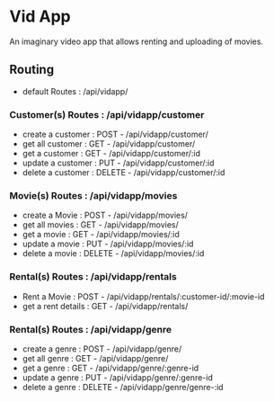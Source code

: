 # Vid App
An imaginary video app that allows renting and uploading of movies.
## Routing
* default Routes : /api/vidapp/

### Customer(s) Routes : /api/vidapp/customer
- create a customer : POST - /api/vidapp/customer/
- get all customer : GET - /api/vidapp/customer/
- get a customer : GET - /api/vidapp/customer/:id
- update a customer : PUT - /api/vidapp/customer/:id
- delete a customer : DELETE - /api/vidapp/customer/:id


### Movie(s) Routes : /api/vidapp/movies
- create a Movie : POST - /api/vidapp/movies/
- get all movies : GET - /api/vidapp/movies/
- get a movie : GET - /api/vidapp/movies/:id
- update a movie : PUT - /api/vidapp/movies/:id
- delete a movie : DELETE - /api/vidapp/movies/:id


### Rental(s) Routes : /api/vidapp/rentals
- Rent a Movie : POST - /api/vidapp/rentals/:customer-id/:movie-id
- get a rent details : GET - /api/vidapp/rentals/



### Rental(s) Routes : /api/vidapp/genre
- create a genre : POST - /api/vidapp/genre/
- get all genre : GET - /api/vidapp/genre/
- get a genre : GET - /api/vidapp/genre/:genre-id
- update a genre : PUT - /api/vidapp/genre/:genre-id
- delete a genre : DELETE - /api/vidapp/genre/genre-:id
